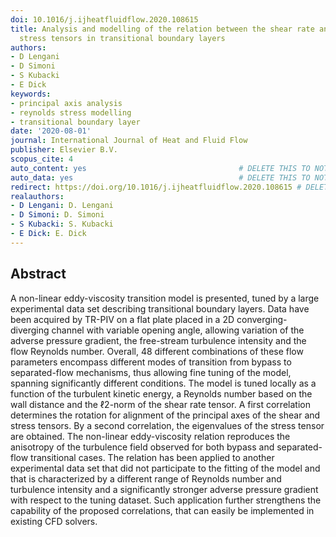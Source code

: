 ```yaml
---
doi: 10.1016/j.ijheatfluidflow.2020.108615
title: Analysis and modelling of the relation between the shear rate and Reynolds
  stress tensors in transitional boundary layers
authors:
- D Lengani
- D Simoni
- S Kubacki
- E Dick
keywords:
- principal axis analysis
- reynolds stress modelling
- transitional boundary layer
date: '2020-08-01'
journal: International Journal of Heat and Fluid Flow
publisher: Elsevier B.V.
scopus_cite: 4
auto_content: yes                                  # DELETE THIS TO NOT AUTO GENERATE CONTENT
auto_data: yes                                     # DELETE THIS TO NOT AUTO GENERATE METADATA
redirect: https://doi.org/10.1016/j.ijheatfluidflow.2020.108615 # DELETE THIS TO NOT REDIRECT
realauthors:
- D Lengani: D. Lengani
- D Simoni: D. Simoni
- S Kubacki: S. Kubacki
- E Dick: E. Dick
---
```



## Abstract
A non-linear eddy-viscosity transition model is presented, tuned by a large experimental data set describing transitional boundary layers. Data have been acquired by TR-PIV on a flat plate placed in a 2D converging-diverging channel with variable opening angle, allowing variation of the adverse pressure gradient, the free-stream turbulence intensity and the flow Reynolds number. Overall, 48 different combinations of these flow parameters encompass different modes of transition from bypass to separated-flow mechanisms, thus allowing fine tuning of the model, spanning significantly different conditions. The model is tuned locally as a function of the turbulent kinetic energy, a Reynolds number based on the wall distance and the ℓ2-norm of the shear rate tensor. A first correlation determines the rotation for alignment of the principal axes of the shear and stress tensors. By a second correlation, the eigenvalues of the stress tensor are obtained. The non-linear eddy-viscosity relation reproduces the anisotropy of the turbulence field observed for both bypass and separated-flow transitional cases. The relation has been applied to another experimental data set that did not participate to the fitting of the model and that is characterized by a different range of Reynolds number and turbulence intensity and a significantly stronger adverse pressure gradient with respect to the tuning dataset. Such application further strengthens the capability of the proposed correlations, that can easily be implemented in existing CFD solvers.
